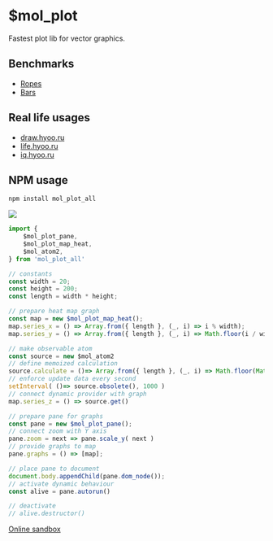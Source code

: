 # $mol_plot

Fastest plot lib for vector graphics.

## Benchmarks

* [Ropes](http://bench.hyoo.ru/chart/rope/#sort=fill/sample=hcharts~mol)
* [Bars](http://bench.hyoo.ru/chart/bar/#sort=fill/sample=hcharts~mol)

## Real life usages

- [draw.hyoo.ru](https://draw.hyoo.ru/)
- [life.hyoo.ru](https://life.hyoo.ru/)
- [iq.hyoo.ru](https://iq.hyoo.ru/)

## NPM usage

```sh
npm install mol_plot_all
```

[![](https://badgen.net/bundlephobia/minzip/mol_plot_all)](https://bundlephobia.com/package/mol_plot_all)

```javascript
import {
	$mol_plot_pane,
	$mol_plot_map_heat,
	$mol_atom2,
} from 'mol_plot_all'

// constants
const width = 20;
const height = 200;
const length = width * height;

// prepare heat map graph
const map = new $mol_plot_map_heat();
map.series_x = () => Array.from({ length }, (_, i) => i % width);
map.series_y = () => Array.from({ length }, (_, i) => Math.floor(i / width));

// make observable atom
const source = new $mol_atom2
// define memoized calculation
source.calculate = ()=> Array.from({ length }, (_, i) => Math.floor(Math.random() * 20) * 1000);
// enforce update data every second 
setInterval( ()=> source.obsolete(), 1000 )
// connect dynamic provider with graph
map.series_z = () => source.get()

// prepare pane for graphs
const pane = new $mol_plot_pane();
// connect zoom with Y axis
pane.zoom = next => pane.scale_y( next )
// provide graphs to map
pane.graphs = () => [map];

// place pane to document
document.body.appendChild(pane.dom_node());
// activate dynamic behaviour
const alive = pane.autorun()

// deactivate
// alive.destructor()
```

[Online sandbox](https://codepen.io/nin-jin/pen/xxdQGEO?editors=0010)
